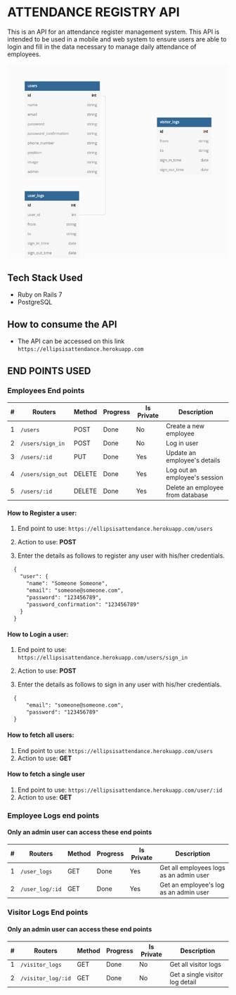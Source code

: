 # ATTENDANCE REGISTRY API

This is an API for an attendance register management system. This API is intended to be used in a mobile and web system to ensure users are able to login and fill in the data necessary to manage daily attendance of employees.

![screenshot](./public/schema_register.png)

## Tech Stack Used

  - Ruby on Rails 7
  - PostgreSQL

## How to consume the API

  - The API can be accessed on this link ```https://ellipsisattendance.herokuapp.com```

## END POINTS USED

### Employees End points

|#	|Routers	|Method	|Progress	|Is Private	|Description|
|---|---------|-------|---------|-----------|-----------|
|1	|```/users```	|POST	|Done	|No	|Create a new employee|
|2	|```/users/sign_in```	|POST	|Done	|No	| Log in user|
|3	|```/users/:id```	|PUT	|Done	|Yes	|Update an employee's details|
|4	|```/users/sign_out```	|DELETE	|Done	|Yes	|Log out an employee's session|
|5	|```/users/:id```	|DELETE	|Done	|Yes	|Delete an employee from database|

#### How to Register a user:

1. End point to use: ```https://ellipsisattendance.herokuapp.com/users```
2. Action to use: <strong>POST</strong>

3. Enter the details as follows to register any user with his/her credentials. 

```
  {
    "user": {
      "name": "Someone Someone",
      "email": "someone@someone.com",
      "password": "123456789",
      "password_confirmation": "123456789"
    }
  }
```

#### How to Login a user:

1. End point to use: ```https://ellipsisattendance.herokuapp.com/users/sign_in```
2. Action to use: <strong>POST</strong>

3. Enter the details as follows to sign in any user with his/her credentials. 

```
  {
      "email": "someone@someone.com",
      "password": "123456789"
  }
```

#### How to fetch all users:

1. End point to use: ```https://ellipsisattendance.herokuapp.com/users```
2. Action to use: <strong>GET</strong>


#### How to fetch a single user
1. End point to use: ```https://ellipsisattendance.herokuapp.com/user/:id```
2. Action to use: <strong>GET</strong>


### Employee Logs end points

#### Only an admin user can access these end points

|#	|Routers	|Method	|Progress	|Is Private	|Description|
|---|---------|-------|---------|-----------|-----------|
|1	|```/user_logs```	|GET	|Done	|Yes	|Get all employees logs as an admin user|
|2	|```/user_log/:id```	|GET	|Done	|Yes	|Get an employee's log as an admin user|


### Visitor Logs End points

#### Only an admin user can access these end points

|#	|Routers	|Method	|Progress	|Is Private	|Description|
|---|---------|-------|---------|-----------|-----------|
|1	|```/visitor_logs```	|GET	|Done	|No	|Get all visitor logs|
|2	|```/visitor_log/:id```	|GET	|Done	|No	|Get a single visitor log detail|

